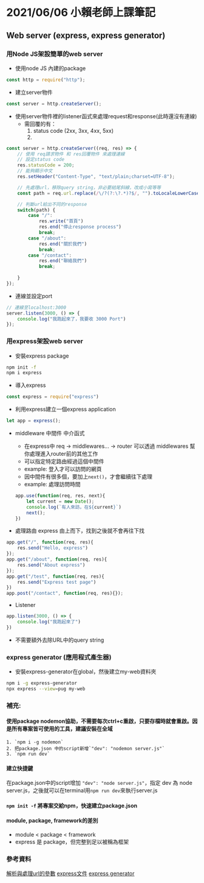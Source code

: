 # 2021/06/06 小賴老師上課筆記
## Web server (express, express generator)

### 用Node JS架設簡單的web server
- 使用node JS 內建的package
```javascript
const http = require("http");
```

- 建立server物件
```javascript
const server = http.createServer();
```

- 使用server物件裡的listener函式來處理request和response(此時還沒有連線)
    - 需回覆的有：
        1. status code (2xx, 3xx, 4xx, 5xx)
        2. 
```javascript
const server = http.createServer((req, res) => {
    // 使用 req請求物件 和 res回覆物件 來處理連線
    // 設定status code
    res.statusCode = 200;
    // 能夠顯示中文
    res.setHeader("Content-Type", "text/plain;charset=UTF-8");

    // 先處理url，移除query string，非必要結尾斜線，改成小寫等等
    const path = req.url.replace(/\/?(?:\?.*)?$/, "").toLocaleLowerCase();

    // 判斷url給出不同的response
    switch(path) {
        case "/":
            res.write("首頁")
            res.end("停止response process")
            break;
        case "/about":
            res.end("關於我們")
            break;
        case "/contact":
            res.end("聯絡我們")
            break;
        
    }
});
```
- 連線並設定port
```javascript
// 連線至localhost:3000
server.listen(3000, () => {
    console.log("我跑起來了，我要收 3000 Port")
});
```

### 用express架設web server

- 安裝express package
```bash
npm init -f
npm i express
```

- 導入express
```javascript
const express = require("express")
```

- 利用express建立一個express application
```javascript
let app = express();
```

- middleware 中間件 中介函式
    - 在express中 req -> middlewares... -> router
    可以透過 middlewares 幫你處理進入router前的其他工作
    - 可以指定特定路由經過這個中間件
    - example: 登入才可以訪問的網頁
    - 因中間件有很多個，要加上`next()`，才會繼續往下處理
    - example: 處理訪問時間
    ```javascript
    app.use(function(req, res, next){
        let current = new Date();
        console.log(`有人來訪，在${current}`)
        next(); 
    })
    ```

- 處理路由 express 由上而下，找到之後就不會再往下找
```javascript
app.get("/", function(req, res){
    res.send("Hello, express")
});
app.get("/about", function(req, res){
    res.send("About express")
});
app.get("/test", function(req, res){
    res.send("Express test page")
})
app.post("/contact", function(req, res){});
```

- Listener
```javascript
app.listen(3000, () => {
    console.log("我跑起來了")
})
```

- 不需要額外去除URL中的query string

### express generator (應用程式產生器)
- 安裝express-generator在global，然後建立my-web資料夾
```bash
npm i -g express-generator
npx express --view=pug my-web
```

### 補充: 
#### 使用package nodemon協助，不需要每次ctrl+c重啟，只要存檔時就會重啟。因是所有專案皆可使用的工具，建議安裝在全域
    1. `npm i -g nodemon`
    2. 把package.json 中的script新增`"dev": "nodemon server.js"`
    3. `npm run dev`
#### 建立快捷鍵
在package.json中的script增加 `"dev": "node server.js"`，指定 dev 為 node server.js，之後就可以在terminal用`npm run dev`來執行server.js

#### `npm init -f` 將專案交給npm，快速建立package.json

#### module, package, framework的差別
- module < package < framework
- express 是 package，但完整到足以被稱為框架

### 參考資料
[解析與處理url的參數](https://pjchender.blogspot.com/2018/08/js-javascript-url-parameters.html)
[express文件](http://expressjs.com/en/starter/hello-world.html)
[express generator](https://expressjs.com/zh-tw/starter/generator.html)

